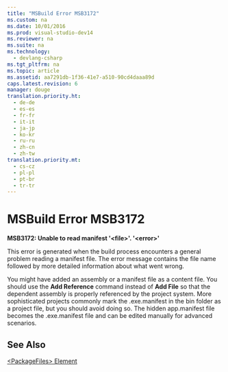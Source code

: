 ```yaml
---
title: "MSBuild Error MSB3172"
ms.custom: na
ms.date: 10/01/2016
ms.prod: visual-studio-dev14
ms.reviewer: na
ms.suite: na
ms.technology: 
  - devlang-csharp
ms.tgt_pltfrm: na
ms.topic: article
ms.assetid: aa7291db-1f36-41e7-a510-90cd4daaa89d
caps.latest.revision: 6
manager: douge
translation.priority.ht: 
  - de-de
  - es-es
  - fr-fr
  - it-it
  - ja-jp
  - ko-kr
  - ru-ru
  - zh-cn
  - zh-tw
translation.priority.mt: 
  - cs-cz
  - pl-pl
  - pt-br
  - tr-tr
---
```

# MSBuild Error MSB3172
**MSB3172: Unable to read manifest '<file\>'. '<error\>'**  
  
 This error is generated when the build process encounters a general problem reading a manifest file. The error message contains the file name followed by more detailed information about what went wrong.  
  
 You might have added an assembly or a manifest file as a content file. You should use the **Add Reference** command instead of **Add File** so that the dependent assembly is properly referenced by the project system. More sophisticated projects commonly mark the .exe.manifest in the bin folder as a project file, but you should avoid doing so. The hidden app.manifest file becomes the .exe.manifest file and can be edited manually for advanced scenarios.  
  
## See Also  
 [<PackageFiles\> Element](../VS_IDE/-PackageFiles--Element--Bootstrapper-.md)